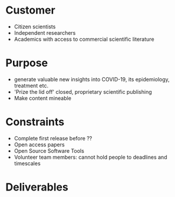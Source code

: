 # Customer
- Citizen scientists
- Independent researchers
- Academics with access to commercial scientific literature
# Purpose
- generate valuable new insights into COVID-19, its epidemiology, treatment etc.
- 'Prize the lid off' closed, proprietary scientific publishing
- Make content mineable
# Constraints
- Complete first release before ??
- Open access papers
- Open Source Software Tools
- Volunteer team members:  cannot hold people to deadlines and timescales
# Deliverables

